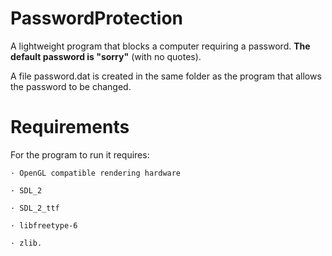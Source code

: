 # PasswordProtection
A lightweight program that blocks a computer requiring a password. **The default password is "sorry"** (with no quotes).

A file password.dat is created in the same folder as the program that allows the password to be changed.

# Requirements
For the program to run it requires:

    · OpenGL compatible rendering hardware

    · SDL_2
  
    · SDL_2_ttf
  
    · libfreetype-6
  
    · zlib.
